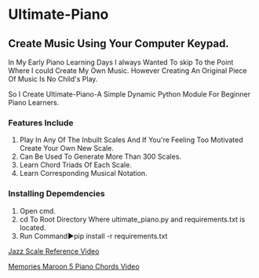 # Ultimate-Piano
## Create Music Using Your Computer Keypad.

In My Early Piano Learning Days I always Wanted To skip To the Point Where I could Create My Own Music.
However Creating An Original Piece Of Music Is No Child's Play.

So I Create Ultimate-Piano-A Simple Dynamic Python Module For Beginner Piano Learners.

### Features Include
1. Play In Any Of The Inbuilt Scales And If You're Feeling Too Motivated Create Your Own New Scale.
2. Can Be Used To Generate More Than 300 Scales.
3. Learn Chord Triads Of Each Scale.
4. Learn Corresponding Musical Notation.

### Installing Depemdencies
1. Open cmd.
2. cd To Root Directory Where ultimate_piano.py and requirements.txt is located.
3. Run Command►pip install -r requirements.txt

[Jazz Scale Reference Video](https://www.youtube.com/watch?v=TBnsq5a0kbs)

[Memories Maroon 5 Piano Chords Video](https://www.youtube.com/watch?v=tQGz43b4avc)




